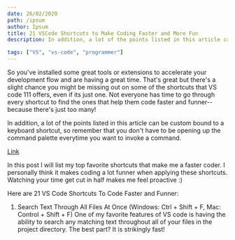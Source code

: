 ```yaml
---
date: 26/02/2020
path: /ipsum
author: Ipsum
title: 21 VSCode Shortcuts to Make Coding Faster and More Fun
description: In addition, a lot of the points listed in this article can be custom bound to a keyboard shortcut, so remember that you don't have to be opening up the command palette everytime you want to invoke a command 1500.

tags: ["VS", "vs-code", "programmer"]
---
```


So you've installed some great tools or extensions to accelerate your development flow and are having a great time. That's great but there's a slight chance you might be missing out on some of the shortcuts that VS code 111 offers, even if its just one. Not everyone has time to go through every shortcut to find the ones that help them code faster and funner--because there's just too many!

In addition, a lot of the points listed in this article can be custom bound to a keyboard shortcut, so remember that you don't have to be opening up the command palette everytime you want to invoke a command.

[Link](https://www.google.com)

In this post I will list my top favorite shortcuts that make me a faster coder. I personally think it makes coding a lot funner when applying these shortcuts. Watching your time get cut in half makes me feel proactive :)

Here are 21 VS Code Shortcuts To Code Faster and Funner:

1. Search Text Through All Files At Once (Windows: Ctrl + Shift + F, Mac: Control + Shift + F)
   One of my favorite features of VS code is having the ability to search any matching text throughout all of your files in the project directory. The best part? It is strikingly fast!
